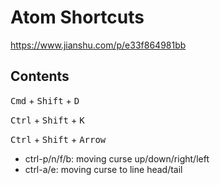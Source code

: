 # Atom Shortcuts

https://www.jianshu.com/p/e33f864981bb

<!-- https://www.rainyleo.com/2016/08/13/快捷键/ -->

## Contents

<kbd>Cmd</kbd> + <kbd>Shift</kbd> + <kbd>D</kbd>

<kbd>Ctrl</kbd> + <kbd>Shift</kbd> + <kbd>K</kbd>

<kbd>Ctrl</kbd> + <kbd>Shift</kbd> + <kbd>Arrow</kbd>


* ctrl-p/n/f/b: moving curse up/down/right/left
* ctrl-a/e: moving curse to line head/tail
